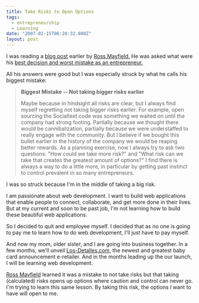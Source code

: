 ```yaml
---
title: Take Risks to Open Options
tags:
  - entrepreneurship
  - Learning
date: "2007-02-15T06:20:32.000Z"
layout: post
---
```


I was reading a [blog post][0] earlier by [Ross Mayfield.][1] He was asked what were his [best decision and worst mistake as an entrepreneur.][0]

All his answers were good but I was especially struck by what he calls his biggest mistake:

> **Biggest Mistake -- Not taking bigger risks earlier**
> 
> Maybe because in hindsight all risks are clear, but I always find myself regretting not taking bigger risks earlier. For example, open sourcing the Socialtext code was something we waited on until the company had strong footing. Partially because we thought there would be cannibalization, partially because we were understaffed to really engage with the community. But I believe if we bought this bullet earlier in the history of the company we would be reaping better rewards. As a planning exercise, now I always try to ask two questions: "How could we take more risk?" and "What risk can we take that creates the greatest amount of options?" I find there is always a way to do a little more, in particular by getting past instinct to control prevalent in so many entrepreneurs.
> 

I was so struck because I'm in the middle of taking a big risk.

I am passionate about web development. I want to build web applications that enable people to connect, collaborate, and get more done in their lives. But at my current and soon to be past job, I'm not learning how to build these beautiful web applications.

So I decided to quit and employee myself. I decided that as no one is going to pay me to learn how to do web development, I'll just have to pay myself.

And now my mom, older sister, and I are going into business together. In a few months, we'll unveil [Los-Detalles.com][2], the newest and greatest baby card announcement e-retailer. And in the months leading up the our launch, I will be learning web development.

[Ross Mayfield][3] learned it was a mistake to not take risks but that taking (calculated) risks opens up options where caution and control can never go. I'm trying to learn this same lesson. By taking this risk, the options _I_ want to have will open to me.


[0]: http://ross.typepad.com/blog/2007/02/entrepreneur_hi.html
[1]: http://ross.typepad.com/blog/
[2]: http://www.los-detalles.com
[3]: http://www.en.wikipedia.org/wiki/Ross_Mayfield